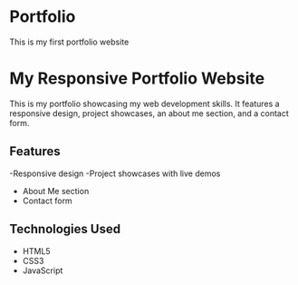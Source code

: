 # Portfolio
This is my first portfolio website
# My Responsive Portfolio Website
This is my portfolio showcasing my web development skills.
It features a responsive design, project showcases, an about me section, and a contact form.
## Features 
-Responsive design 
-Project showcases with live demos 
- About Me section
- Contact form
## Technologies Used
- HTML5
- CSS3
- JavaScript 
